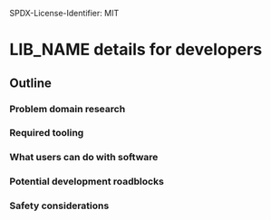SPDX-License-Identifier: MIT

# LIB_NAME details for developers

## Outline
### Problem domain research

### Required tooling

### What users can do with software

### Potential development roadblocks

### Safety considerations